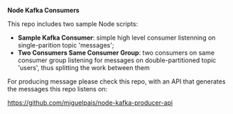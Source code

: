 **Node Kafka Consumers**

This repo includes two sample Node scripts:
- **Sample Kafka Consumer**: simple high level consumer listenning on single-parition topic 'messages';
- **Two Consumers Same Consumer Group**: two consumers on same consumer group listening for messages on double-partitioned topic 'users', thus splitting the work between them

For producing message please check this repo, with an API that generates the messages this repo listens on:

https://github.com/miguelpais/node-kafka-producer-api
